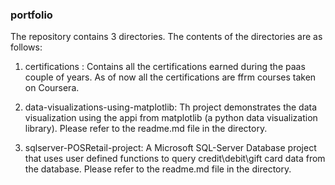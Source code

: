 ### portfolio
The repository contains 3 directories. The contents of the directories are as follows:

1. certifications : Contains all the certifications earned during the paas couple of years. As of now all the certifications are ffrm courses taken on Coursera.

2. data-visualizations-using-matplotlib: Th project demonstrates the data visualization using the appi from matplotlib (a python data visualization library). Please refer to the readme.md file in the directory.

3. sqlserver-POSRetail-project: A Microsoft SQL-Server Database project  that uses user defined functions to query credit\debit\gift card data  from the database. Please refer to the readme.md file in the directory.


